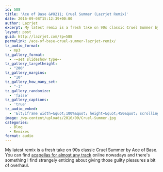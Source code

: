 ```yaml
---
id: 588
title: 'Ace of Base &#8211; Cruel Summer (Lazrjet Remix)'
date: 2016-09-08T15:12:39+00:00
author: Lazrjet
excerpt: My latest remix is a fresh take on 90s classic Cruel Summer by Ace of Base.
layout: post
guid: http://lazrjet.com/?p=588
permalink: /ace-of-base-cruel-summer-lazrjet-remix/
tz_audio_format:
  - mp3
tz_gallery_format:
  - -=set slideshow type=-
tz_gallery_targetheight:
  - "200"
tz_gallery_margins:
  - "10"
tz_gallery_how_many_set:
  - "-1"
tz_gallery_randomize:
  - 'false'
tz_gallery_captions:
  - 'true'
tz_audio_embed:
  - '&lt;iframe width=&quot;100%&quot; height=&quot;450&quot; scrolling=&quot;no&quot; frameborder=&quot;no&quot; src=&quot;https://w.soundcloud.com/player/?url=https%3A//api.soundcloud.com/tracks/281956667&amp;amp;auto_play=false&amp;amp;hide_related=false&amp;amp;show_comments=true&amp;amp;show_user=true&amp;amp;show_reposts=false&amp;amp;visual=true&quot;&gt;&lt;/iframe&gt;'
image: /wp-content/uploads/2016/09/Cruel-Summer.jpg
categories:
  - Blog
  - Remixes
format: audio
---
```

My latest remix is a fresh take on 90s classic Cruel Summer by Ace of Base. You can find <a href="http://www.acapellas4u.co.uk/">acapellas for almost any track</a> online nowadays and there's something I find strangely enticing about giving those guilty pleasures a bit of overhaul.